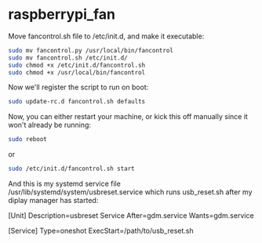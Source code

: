 # raspberrypi_fan

Move fancontrol.sh file to /etc/init.d, and make it executable:

```sh
sudo mv fancontrol.py /usr/local/bin/fancontrol
sudo mv fancontrol.sh /etc/init.d/
sudo chmod +x /etc/init.d/fancontrol.sh
sudo chmod +x /usr/local/bin/fancontrol
```
Now we'll register the script to run on boot:
```sh
sudo update-rc.d fancontrol.sh defaults
```
Now, you can either restart your machine, or kick this off manually since it won't already be running:
```sh
sudo reboot
```
or
```sh
sudo /etc/init.d/fancontrol.sh start
````

And this is my systemd service file /usr/lib/systemd/system/usbreset.service which runs usb_reset.sh after my diplay manager has started:

[Unit]
Description=usbreset Service
After=gdm.service
Wants=gdm.service

[Service]
Type=oneshot
ExecStart=/path/to/usb_reset.sh
